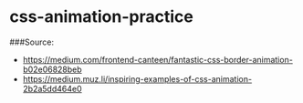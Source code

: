 # css-animation-practice
###Source:
- https://medium.com/frontend-canteen/fantastic-css-border-animation-b02e06828beb
- https://medium.muz.li/inspiring-examples-of-css-animation-2b2a5dd464e0
